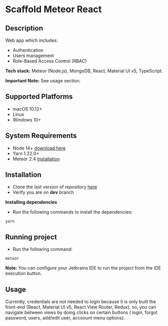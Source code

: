 # Scaffold Meteor React

## Description

Web app which includes:

- Authentication
- Users management
- Role-Based Access Control (RBAC)

**Tech stack:** Meteor (Node.js), MongoDB, React, Material UI v5, TypeScript.

**Important Note:** See usage section.

Supported Platforms
-------------------

- macOS 10.12+
- Linux
- Windows 10+

System Requirements
-------------------

- Node 14+ [download here](https://nodejs.org/es/download/)
- Yarn 1.22.0+
- Meteor 2.4 [Installation](https://www.meteor.com/install)

## Installation

- Clone the last version of repository [here](https://github.com/diavrank/scaffold-meteor-react.git)
- Verify you are on **dev** branch

**Installing dependencies**

- Run the following commands to install the dependencies:

```shell
yarn
```

Running project
---------------

- Run the following command:

```shell
meteor
```

**Note:**
You can configure your Jetbrains IDE to run the project from the IDE execution button.


Usage
---------------

Currently, credentials are not needed to login because it is only built the front-end (React, Material UI v5, React View
Router, Redux), so, you can navigate between views by doing clicks on certain buttons (
login, forgot password, users, add/edit user, accoount menu options).
